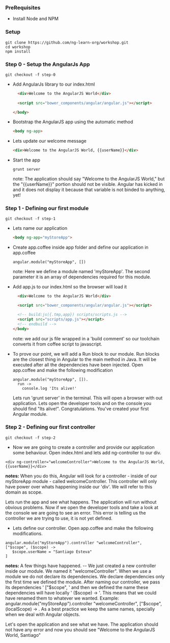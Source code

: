 ### PreRequisites

- Install Node and NPM

### Setup

    git clone https://github.com/ng-learn-org/workshop.git
    cd workshop
    npm install

### Step 0 - Setup the AngularJs App

    git checkout -f step-0

- Add AngularJs library to our index.html

    ``` html
      <div>Welcome to the AngularJS World</div>
      
      <script src="bower_components/angular/angular.js"></script>
    
    </body>
    ```

- Bootstrap the AngularJS app using the automatic method

    ``` html
    <body ng-app>
    ```

- Lets update our welcome message

    ``` html
    <div>Welcome to the AngularJS World, {{userName}}</div>
    ```

- Start the app

    ```    
    grunt server
    ```

  note: The application should say "Welcome to the AngularJS World," but the "{{userName}}" portion should not be visible. Angular has kicked in and it does not display it because that variable is not binded to anything, yet!

### Step 1 - Defining our first module

    git checkout -f step-1

- Lets name our application

    ``` html
    <body ng-app="myStoreApp">
    ```

- Create app.coffee inside app folder and define our application in app.coffee

    ```
    angular.module("myStoreApp", [])
    ```

  note: Here we define a module named 'myStoreApp'. The second parameter it is an array of dependencies required for this module.

- Add app.js to our index.html so the browser will load it

    ``` html
      <div>Welcome to the AngularJS World</div>
   
      <script src="bower_components/angular/angular.js"></script>
   
      <!-- build:js({.tmp,app}) scripts/scripts.js -->
      <script src="scripts/app.js"></script>
      <!-- endbuild -->
    </body>
    ```

  note: we add our js file wrapped in a 'build comment' so our toolchain converts it from coffee script to javascript.

- To prove our point, we will add a Run block to our module. Run blocks are the closest thing in Angular to the main method in Java.
  It will be executed after all the dependencies have been injected. Open app.coffee and make the following modification

    ```
    angular.module("myStoreApp", []).
      run ->
        console.log 'Its alive!'
    ```

  Lets run 'grunt server' in the terminal. This will open a browser with out application. Lets open the developer tools and on the console you should find "Its alive!".
  Congratulations. You've created your first Angular module.

### Step 2 - Defining our first controller

    git checkout -f step-2

- Now we are going to create a controller and provide our application some behaviour. Open index.html and lets add ng-controller to our div.

 ```
 <div ng-controller="welcomeController">Welcome to the AngularJS World, {{userName}}</div>
 ```

 **notes:** When you do this, Angular will look for a controller - inside of our myStoreApp module - called welcomeController. This controller will only have power over whats happening inside our 'div'. We will refer to this domain as scope.

 Lets run the app and see what happens. The application will run without obvious problems. Now if we open the developer tools and take a look at the console we are going to see an error. This error is telling us the controller we are trying to use, it is not yet defined.

 - Lets define our controller. Open app.coffee and make the following modifications.

 ```
 angular.module("myStoreApp").controller "welcomeController", ["$scope", ($scope) ->
    $scope.userName = "Santiago Esteva"
 ]
 ```

 **notes:** A few things have happened.
    -- We just created a new controller inside our module. We named it "welcomeController". When we use a module we do not declare its dependencies. We declare dependencies only the first time we defined the module.
After naming our controller, we pass its dependencies ' ["$scope", ' and then we defined the name these dependencies will have locally ' ($scope) -> '. This means that we could have renamed them to whatever we wanted. Example:  angular.module("myStoreApp").controller "welcomeController", ["$scope", (localScope) -> .
As a best practice we keep the same names, specially when we deal with Angular objects.

 Let's open the application and see what we have. The application should not have any error and now you should see "Welcome to the AngularJS World, Santiago"















